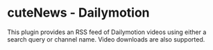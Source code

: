 # cuteNews - Dailymotion

This plugin provides an RSS feed of Dailymotion videos using either a search query or channel name. Video downloads are also supported.
